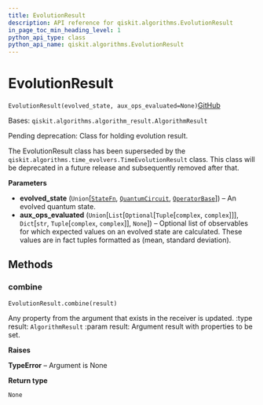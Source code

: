 ```yaml
---
title: EvolutionResult
description: API reference for qiskit.algorithms.EvolutionResult
in_page_toc_min_heading_level: 1
python_api_type: class
python_api_name: qiskit.algorithms.EvolutionResult
---
```


# EvolutionResult

<span id="qiskit.algorithms.EvolutionResult" />

`EvolutionResult(evolved_state, aux_ops_evaluated=None)`[GitHub](https://github.com/qiskit/qiskit/tree/stable/0.39/qiskit/algorithms/evolvers/evolution_result.py "view source code")

Bases: `qiskit.algorithms.algorithm_result.AlgorithmResult`

Pending deprecation: Class for holding evolution result.

The EvolutionResult class has been superseded by the `qiskit.algorithms.time_evolvers.TimeEvolutionResult` class. This class will be deprecated in a future release and subsequently removed after that.

**Parameters**

*   **evolved\_state** (`Union`\[[`StateFn`](qiskit.opflow.state_fns.StateFn "qiskit.opflow.state_fns.state_fn.StateFn"), [`QuantumCircuit`](qiskit.circuit.QuantumCircuit "qiskit.circuit.quantumcircuit.QuantumCircuit"), [`OperatorBase`](qiskit.opflow.OperatorBase "qiskit.opflow.operator_base.OperatorBase")]) – An evolved quantum state.
*   **aux\_ops\_evaluated** (`Union`\[`List`\[`Optional`\[`Tuple`\[`complex`, `complex`]]], `Dict`\[`str`, `Tuple`\[`complex`, `complex`]], `None`]) – Optional list of observables for which expected values on an evolved state are calculated. These values are in fact tuples formatted as (mean, standard deviation).

## Methods

### combine

<span id="qiskit.algorithms.EvolutionResult.combine" />

`EvolutionResult.combine(result)`

Any property from the argument that exists in the receiver is updated. :type result: `AlgorithmResult` :param result: Argument result with properties to be set.

**Raises**

**TypeError** – Argument is None

**Return type**

`None`


